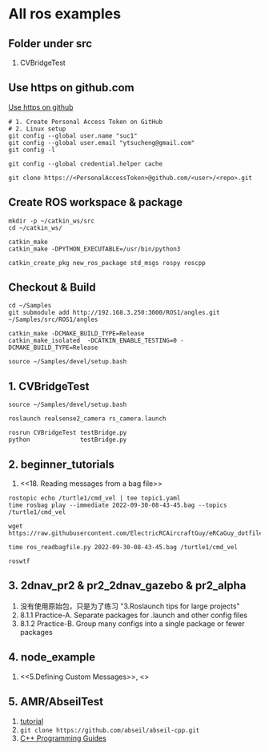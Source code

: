 # All ros examples

## Folder under src
1. CVBridgeTest

## Use https on github.com
[Use https on github](https://stackoverflow.com/questions/68775869/message-support-for-password-authentication-was-removed-please-use-a-personal)
```
# 1. Create Personal Access Token on GitHub
# 2. Linux setup
git config --global user.name "suc1"
git config --global user.email "ytsucheng@gmail.com"
git config -l

git config --global credential.helper cache

git clone https://<PersonalAccessToken>@github.com/<user>/<repo>.git
```

## Create ROS workspace & package
```
mkdir -p ~/catkin_ws/src
cd ~/catkin_ws/
```
```
catkin_make
catkin_make -DPYTHON_EXECUTABLE=/usr/bin/python3

catkin_create_pkg new_ros_package std_msgs rospy roscpp
```
## Checkout & Build
```
cd ~/Samples
git submodule add http://192.168.3.250:3000/ROS1/angles.git  ~/Samples/src/ROS1/angles

catkin_make -DCMAKE_BUILD_TYPE=Release
catkin_make_isolated  -DCATKIN_ENABLE_TESTING=0 -DCMAKE_BUILD_TYPE=Release

source ~/Samples/devel/setup.bash
```

## 1. CVBridgeTest
```
source ~/Samples/devel/setup.bash

roslaunch realsense2_camera rs_camera.launch

rosrun CVBridgeTest testBridge.py
python              testBridge.py
```

## 2. beginner_tutorials
1. <<18. Reading messages from a bag file>>
```
rostopic echo /turtle1/cmd_vel | tee topic1.yaml
time rosbag play --immediate 2022-09-30-08-43-45.bag --topics /turtle1/cmd_vel

wget https://raw.githubusercontent.com/ElectricRCAircraftGuy/eRCaGuy_dotfiles/master/useful_scripts/ros_readbagfile.py

time ros_readbagfile.py 2022-09-30-08-43-45.bag /turtle1/cmd_vel

roswtf
```

## 3. 2dnav_pr2 & pr2_2dnav_gazebo & pr2_alpha
1. 没有使用原始包，只是为了练习 "3.Roslaunch tips for large projects"
2. 8.1.1 Practice-A. Separate packages for .launch and other config files
3. 8.1.2 Practice-B. Group many configs into a single package or fewer packages

## 4. node_example
1. <<5.Defining Custom Messages>>, <<ROSNodeTutorialPython>>

## 5. AMR/AbseilTest
1. [tutorial](https://abseil.io/docs/cpp/quickstart-cmake.html#linking-your-code-to-the-abseil-repository)
2. `git clone https://github.com/abseil/abseil-cpp.git`
3. [C++ Programming Guides](https://abseil.io/docs/cpp/guides/)
